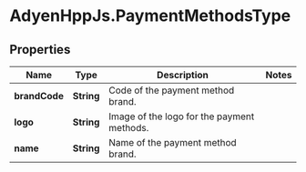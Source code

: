 # AdyenHppJs.PaymentMethodsType

## Properties
Name | Type | Description | Notes
------------ | ------------- | ------------- | -------------
**brandCode** | **String** | Code of the payment method brand. | 
**logo** | **String** | Image of the logo for the payment methods. | 
**name** | **String** | Name of the payment method brand. | 


